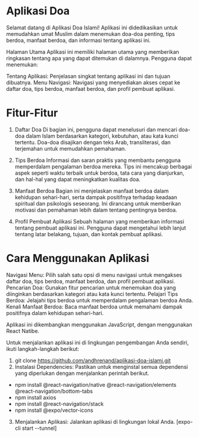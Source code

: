 # Aplikasi Doa
Selamat datang di Aplikasi Doa Islami! Aplikasi ini didedikasikan untuk memudahkan umat Muslim dalam menemukan doa-doa penting, tips berdoa, manfaat berdoa, dan informasi tentang aplikasi ini.

Halaman Utama
Aplikasi ini memiliki halaman utama yang memberikan ringkasan tentang apa yang dapat ditemukan di dalamnya. Pengguna dapat menemukan:

Tentang Aplikasi: Penjelasan singkat tentang aplikasi ini dan tujuan dibuatnya.
Menu Navigasi: Navigasi yang menyediakan akses cepat ke daftar doa, tips berdoa, manfaat berdoa, dan profil pembuat aplikasi.

# Fitur-Fitur
1. Daftar Doa
Di bagian ini, pengguna dapat menelusuri dan mencari doa-doa dalam Islam berdasarkan kategori, kebutuhan, atau kata kunci tertentu. Doa-doa disajikan dengan teks Arab, transliterasi, dan terjemahan untuk memudahkan pemahaman.

2. Tips Berdoa
Informasi dan saran praktis yang membantu pengguna memperdalam pengalaman berdoa mereka. Tips ini mencakup berbagai aspek seperti waktu terbaik untuk berdoa, tata cara yang dianjurkan, dan hal-hal yang dapat meningkatkan kualitas doa.

3. Manfaat Berdoa
Bagian ini menjelaskan manfaat berdoa dalam kehidupan sehari-hari, serta dampak positifnya terhadap keadaan spiritual dan psikologis seseorang. Ini dirancang untuk memberikan motivasi dan pemahaman lebih dalam tentang pentingnya berdoa.

4. Profil Pembuat Aplikasi
Sebuah halaman yang memberikan informasi tentang pembuat aplikasi ini. Pengguna dapat mengetahui lebih lanjut tentang latar belakang, tujuan, dan kontak pembuat aplikasi.

# Cara Menggunakan Aplikasi
Navigasi Menu: Pilih salah satu opsi di menu navigasi untuk mengakses daftar doa, tips berdoa, manfaat berdoa, dan profil pembuat aplikasi.
Pencarian Doa: Gunakan fitur pencarian untuk menemukan doa yang diinginkan berdasarkan kategori atau kata kunci tertentu.
Pelajari Tips Berdoa: Jelajahi tips berdoa untuk memperdalam pengalaman berdoa Anda.
Kenali Manfaat Berdoa: Baca manfaat berdoa untuk memahami dampak positifnya dalam kehidupan sehari-hari.

Aplikasi ini dikembangkan menggunakan JavaScript, dengan menggunakan React Natibe. 

Untuk menjalankan aplikasi ini di lingkungan pengembangan Anda sendiri, ikuti langkah-langkah berikut:
1. git clone https://github.com/andhrenand/aplikasi-doa-islami.git
2. Instalasi Dependencies: Pastikan untuk menginstal semua dependensi yang diperlukan dengan menjalankan perintah berikut. 
  - npm install @react-navigation/native @react-navigation/elements @react-navigation/bottom-tabs
  - npm install axios
  - npm install @react-navigation/stack
  - npm install @expo/vector-icons
3. Menjalankan Aplikasi: Jalankan aplikasi di lingkungan lokal Anda.
  [expo-cli start --tunnel] 
